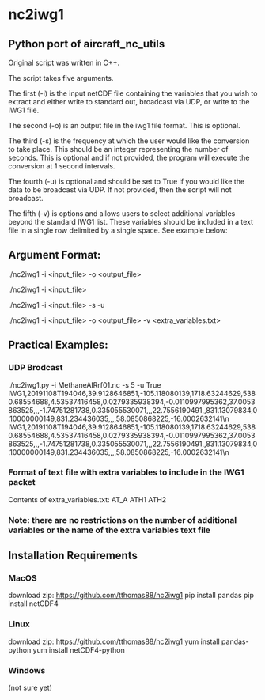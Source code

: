 # nc2iwg1
## Python port of aircraft_nc_utils

Original script was written in C++.

The script takes five arguments. 

The first (-i) is the input netCDF file containing the variables that you wish to extract and either write to standard out, broadcast via UDP, or write to the IWG1 file.

The second (-o) is an output file in the iwg1 file format. This is optional. 

The third (-s) is the frequency at which the user would like the conversion to take place. This should be an integer representing the number of seconds. This is optional and if not provided, the program will execute the conversion at 1 second intervals.

The fourth (-u) is optional and should be set to True if you would like the data to be broadcast via UDP. If not provided, then the script will not broadcast.

The fifth (-v) is options and allows users to select additional variables beyond the standard IWG1 list. These variables should be included in a text file in a single row delimited by a single space. See example below:

## Argument Format:
./nc2iwg1 -i <input_file> -o <output_file>

./nc2iwg1 -i <input_file> 

./nc2iwg1 -i <input_file> -s <interval> -u <True>

./nc2iwg1 -i <input_file> -o <output_file> -v <extra_variables.txt>


## Practical Examples:
### UDP Brodcast
./nc2iwg1.py -i MethaneAIRrf01.nc -s 5 -u True
IWG1,20191108T194046,39.9128646851,-105.118080139,1718.63244629,5380.68554688,4.53537416458,0.0279335938394,-0.0110997995362,37.0053863525,,,-1.74751281738,0.335055530071,,,22.7556190491,,831.13079834,0.10000000149,831.234436035,,,,58.0850868225,-16.0002632141\n
IWG1,20191108T194046,39.9128646851,-105.118080139,1718.63244629,5380.68554688,4.53537416458,0.0279335938394,-0.0110997995362,37.0053863525,,,-1.74751281738,0.335055530071,,,22.7556190491,,831.13079834,0.10000000149,831.234436035,,,,58.0850868225,-16.0002632141\n

### Format of text file with extra variables to include in the IWG1 packet
Contents of extra_variables.txt:
AT_A ATH1 ATH2 

### Note: there are no restrictions on the number of additional variables or the name of the extra variables text file


## Installation Requirements
### MacOS
download zip: https://github.com/tthomas88/nc2iwg1
pip install pandas
pip install netCDF4

### Linux
download zip: https://github.com/tthomas88/nc2iwg1
yum install pandas-python
yum install netCDF4-python

### Windows
(not sure yet)
